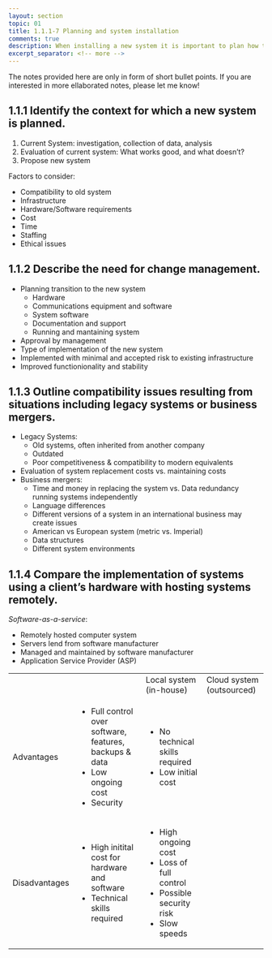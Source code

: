 ```yaml
---
layout: section
topic: 01
title: 1.1.1-7 Planning and system installation
comments: true
description: When installing a new system it is important to plan how this is to be carried out and what requirements there are for the system. This sections looks at some factors.
excerpt_separator: <!-- more -->
---
```

<!-- more -->
The notes provided here are only in form of short bullet points. If you are interested in more ellaborated notes, please let me know!
## 1.1.1 Identify the context for which a new system is planned.
1. Current System: investigation, collection of data, analysis
2. Evaluation of current system: What works good, and what doesn’t?
3. Propose new system

Factors to consider:
- Compatibility to old system
- Infrastructure
- Hardware/Software requirements
- Cost
- Time
- Staffing
- Ethical issues

## 1.1.2 Describe the need for change management.
- Planning transition to the new system
	- Hardware
	- Communications equipment and software
	- System software
	- Documentation and support
	- Running and mantaining system
- Approval by management
- Type of implementation of the new system
- Implemented with minimal and accepted risk to existing infrastructure
- Improved functionionality and stability

## 1.1.3 Outline compatibility issues resulting from situations including legacy systems or business mergers.
- Legacy Systems:
	- Old systems, often inherited from another company
	- Outdated
	- Poor competitiveness & compatibility to modern equivalents
- Evaluation of system replacement costs vs. maintaining costs
- Business mergers:
	- Time and money in replacing the system vs. Data redundancy running systems independently
	- Language differences
	- Different versions of a system in an international business may create issues
	- American vs European system (metric vs. Imperial)
	- Data structures
	- Different system environments

## 1.1.4 Compare the implementation of systems using a client’s hardware with hosting systems remotely.
*Software-as-a-service*:
- Remotely hosted computer system
- Servers lend from software manufacturer
- Managed and maintained by software manufacturer
- Application Service Provider (ASP)

<table class="table table-bordered">
	<th>
		<td></td>
		<td>Local system (in-house)</td>
		<td>Cloud system (outsourced)</td>
	</th>
	<tr>
		<td>Advantages</td>
		<td><ul>
	<li>Full control over software, features, backups & data</li>
	<li>Low ongoing cost</li>
	<li>Security</li>
</ul></td>
		<td><ul>
	<li>No technical skills required</li>
	<li>Low initial cost</li>
</ul></td>
	</tr>
	<tr>
		<td>Disadvantages</td>
		<td><ul>
	<li>High initital cost for hardware and software</li>
	<li>Technical skills required</li>
</ul></td>
		<td><ul>
	<li>High ongoing cost</li>
	<li>Loss of full control</li>
	<li>Possible security risk</li>
	<li>Slow speeds</li>
</ul></td>
	</tr>
</table>
